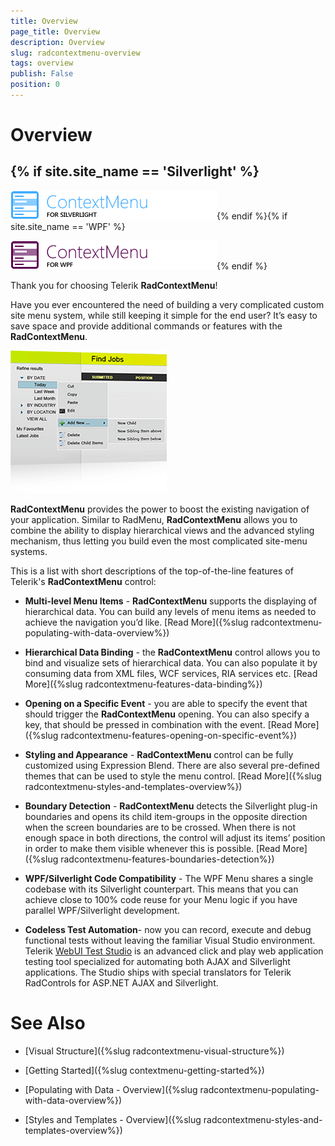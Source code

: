 ```yaml
---
title: Overview
page_title: Overview
description: Overview
slug: radcontextmenu-overview
tags: overview
publish: False
position: 0
---
```


# Overview



## {% if site.site_name == 'Silverlight' %}

![](images/RadContextMenu_Overview_01.png){% endif %}{% if site.site_name == 'WPF' %}

![](images/RadContextMenu_Overview_01_WPF.png){% endif %}

Thank you for choosing Telerik __RadContextMenu__!

Have you ever encountered the need of building a very complicated custom site menu system, while still keeping it simple for the end user? It’s easy to save space and provide additional commands or features with the __RadContextMenu__.

![](images/RadContextMenu_Overview_02.png)

__RadContextMenu__ provides the power to boost the existing navigation of your application. Similar to RadMenu, __RadContextMenu__ allows you to combine the ability to display hierarchical views and the advanced styling mechanism, thus letting you build even the most complicated site-menu systems.

This is a list with short descriptions of the top-of-the-line features of Telerik's __RadContextMenu__ control:

* __Multi-level Menu Items__ - __RadContextMenu__ supports the displaying of hierarchical data. You can build any levels of menu items as needed to achieve the navigation you’d like. [Read More]({%slug radcontextmenu-populating-with-data-overview%})

* __Hierarchical Data Binding__ - the __RadContextMenu__ control allows you to bind and visualize sets of hierarchical data. You can also populate it by consuming data from XML files, WCF services, RIA services etc. [Read More]({%slug radcontextmenu-features-data-binding%})

* __Opening on a Specific Event__ - you are able to specify the event that should trigger the __RadContextMenu__ opening. You can also specify a key, that should be pressed in combination with the event. [Read More]({%slug radcontextmenu-features-opening-on-specific-event%})

* __Styling and Appearance__ - __RadContextMenu__ control can be fully customized using Expression Blend. There are also several pre-defined themes that can be used to style the menu control. [Read More]({%slug radcontextmenu-styles-and-templates-overview%})

* __Boundary Detection__ - __RadContextMenu__ detects the Silverlight plug-in boundaries and opens its child item-groups in the opposite direction when the screen boundaries are to be crossed. When there is not enough space in both directions, the control will adjust its items’ position in order to make them visible whenever this is possible. [Read More]({%slug radcontextmenu-features-boundaries-detection%})

* __WPF/Silverlight Code Compatibility__ - The WPF Menu shares a single codebase with its Silverlight counterpart. This means that you can achieve close to 100% code reuse for your Menu logic if you have parallel WPF/Silverlight development. 


* __Codeless Test Automation__- now you can record, execute and debug functional tests without leaving the familiar Visual Studio environment. Telerik [WebUI Test Studio](http://www.telerik.com/products/web-testing-tools/webui-test-studio-features.aspx) is an advanced click and play web application testing tool specialized for automating both AJAX and Silverlight applications. The Studio ships with special translators for Telerik RadControls for ASP.NET AJAX and Silverlight. 

# See Also

 * [Visual Structure]({%slug radcontextmenu-visual-structure%})

 * [Getting Started]({%slug contextmenu-getting-started%})

 * [Populating with Data - Overview]({%slug radcontextmenu-populating-with-data-overview%})

 * [Styles and Templates - Overview]({%slug radcontextmenu-styles-and-templates-overview%})
